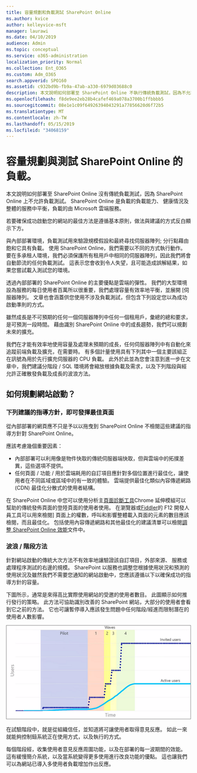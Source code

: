 ```yaml
---
title: 容量規劃和負載測試 SharePoint Online
ms.author: kvice
author: kelleyvice-msft
manager: laurawi
ms.date: 04/10/2019
audience: Admin
ms.topic: conceptual
ms.service: o365-administration
localization_priority: Normal
ms.collection: Ent_O365
ms.custom: Adm_O365
search.appverid: SPO160
ms.assetid: c932bd9b-fb9a-47ab-a330-6979d03688c0
description: 本文說明如何部署至 SharePoint Online 不執行傳統負載測試，因為不允許使用。
ms.openlocfilehash: f8de9ee2eb28b4cafef469a078a3700b1ffbbbb5
ms.sourcegitcommit: 08e1e1c09f64926394043291a77856620d6f72b5
ms.translationtype: MT
ms.contentlocale: zh-TW
ms.lasthandoff: 05/15/2019
ms.locfileid: "34068159"
---
```

# <a name="capacity-planning-and-load-testing-sharepoint-online"></a>容量規劃與測試 SharePoint Online 的負載。

本文說明如何部署至 SharePoint Online 沒有傳統負載測試，因為 SharePoint Online 上不允許負載測試。 SharePoint Online 是負載的負載能力、 健康情況及整體的服務中平衡，負載的由 Microsoft 雲端服務。
  
若要確保成功啟動您的網站的最佳方法是遵循基本原則，做法與建議的方式反白顯示下方。
  
與內部部署環境，負載測試用來驗證規模假設和最終尋找伺服器陣列; 分行點藉由飽和它具有負載。 使用 SharePoint Online，我們需要以不同的方式執行動作。 要在多承租人環境，我們必須保護所有租用戶中相同的伺服器陣列，因此我們將會自動節流的任何負載測試。 這表示您會收到令人失望，且可能造成誤解結果，如果您嘗試載入測試您的環境。
  
透過內部部署的 SharePoint Online 的主要優點是雲端的彈性。 我們的大型環境設為服務的每日使用者百萬所以很重要，我們處理容量有效率地平衡，並展開 [伺服器陣列。 文章也會涵蓋供您使用不涉及負載測試，但包含下列設定您以為成功啟動準則的方式。 
  
雖然成長是不可預期的任何一個伺服器陣列中任何一個租用戶，彙總的總和要求，是可預測一段時間。 藉由識別 SharePoint Online 中的成長趨勢，我們可以規劃未來的擴充。
  
我們在才能有效率地使用容量及處理未預期的成長，任何伺服器陣列中有自動化來追蹤前端負載及擴充，在需要時。 有多個計量使用具有下列其中一個主要該組正在訊號為用於先行擴充伺服器的 CPU 負載。 此外於此並為您會注意到進一步在文章中，我們建議分階段 / SQL 環境將會縮放根據負載及需求，以及下列階段與經允許正確散發負載及成長的波浪方法。 
  
## <a name="how-do-i-plan-for-a-site-launch"></a>如何規劃網站啟動？

### <a name="optimize-pages-by-following-recommended-guidelines"></a>下列建議的指導方針，即可發揮最佳頁面
從內部部署的網頁應不只是予以以拖曳到 SharePoint Online 不檢閱這些建議的指導方針對 SharePoint Online。

應該考慮幾個重要因素：
- 內部部署可以利用像是物件快取的傳統伺服器端快取，但與雲端中的拓撲差異，這些選項不提供。
- 任何頁面 / 功能 / 用於雲端耗用的自訂項目應針對多個位置進行最佳化，讓使用者在不同區域或區域中的有一致的體驗。 雲端提供最佳化類似內容傳遞網路 (CDN) 最佳化分散式的使用者結構。

在 SharePoint Online 中您可以使用分析主[頁面診斷工具](https://aka.ms/perftool)Chrome 延伸模組可以幫助的傳統發佈頁面的登陸頁面的使用者使用。
在瀏覽器或[Fiddler](https://www.telerik.com/download/fiddler)的 F12 開發人員工具可以用來檢閱] 頁面上的權數，呼叫和影響整體載入頁面的元素的數目應該檢閱，而且最佳化。 包括使用內容傳遞網路和其他最佳化的建議清單可以檢閱[調整 SharePoint Online 效能](https://aka.ms/tuneSPO)文件中。

### <a name="wave--phase-approach"></a>波浪 / 階段方法
針對網站啟動的傳統大次方法不有效率地讓驗證該自訂項目，外部來源、 服務或處理程序測試的右邊的規模。 SharePoint 以服務也調整您根據使用狀況和預測的使用狀況及雖然我們不需要您通知的網站啟動中，您應該遵循以下以確保成功的指導方針的容量。
  
下圖所示，通常是來得高比實際使用網站的受邀的使用者數目。 此圖顯示如何推行發行的策略。 此方法可協助識別改善的 SharePoint 網站，大部分的使用者會看到它之前的方法。 它也可讓暫停導入應該發生問題中任何階段/經進而限制潛在的使用者人數影響。
  
![顯示受邀和作用中使用者的圖形](media/0bc14a20-9420-4986-b9b9-fbcd2c6e0fb9.png)
  
在試驗階段中，就是從組織信任，並知道將可讓使用者取得意見反應。 如此一來就能夠控制鈕系統正在使用方式，以及執行的方式。
  
每個階段經，收集使用者意見反應周圍功能，以及在部署的每一波期間的效能。 這有緩慢簡介系統，以及當系統變得更多使用進行改良功能的優點。 這也讓我們可以為網站已導入多使用者負載增加作出反應。
